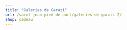 ```yaml
---
title: "Galeries de Garazi"
url: /saint-jean-pied-de-port/galeries-de-garazi-2/
shop: cadeau
---
```

